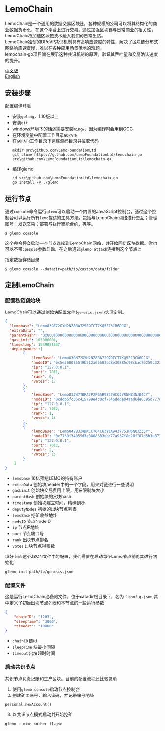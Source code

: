 
# LemoChain

LemoChain是一个通用的数据交易区块链，各种规模的公司可以将其结构化的商业数据货币化，在这个平台上进行交易。通过加强区块链与日常商业的相关性，LemoChain将加速区块链技术融入我们的日常生活。  
LemoChain独创的DPoVP共识机制具有高响应速度的特性，解决了区块链分布式网络响应速度慢，难以在各种应用场景落地的难题。  
lemochain-go项目旨在展示这种共识机制的原理，验证其吞吐量和交易确认速度的提升。

[中文版](https://github.com/LemoFoundationLtd/lemochain-go/blob/master/README_zh.md)  
[English](https://github.com/LemoFoundationLtd/lemochain-go/blob/master/README.md)


## 安装步骤
配置编译环境
- 安装`golang`，1.10版以上
- 安装`git`
- windows环境下的话还需要安装`mingw`，因为编译时会用到GCC
- 在环境变量中配置工作目录`GOPATH`
- 在`GOPATH`工作目录下创建源码目录并拉取代码
    ```
    mkdir src\github.com\LemoFoundationLtd
    git clone https://github.com/LemoFoundationLtd/lemochain-go src\github.com\LemoFoundationLtd\lemochain-go
    ```
- 编译glemo
    ```
    cd src\github.com\LemoFoundationLtd\lemochain-go
    go install -v ./glemo
    ```



## 运行节点
通过`console`命令运行`glemo`可以启动一个内置的JavaScript控制台，通过这个控制台可以运行所有`lemo`提供的工具方法。包括与LemoChain网络进行交互；管理账号；发送交易；部署与执行智能合约，等等。
```
$ glemo console
```
这个命令将会启动一个节点连接到LemoChain网络，并开始同步区块数据。你也可以不带`console`参数启动，在之后通过`glemo attach`连接到这个节点上

指定数据存储目录
```
$ glemo console --datadir=path/to/custom/data/folder
```



## 定制LemoChain
### 配置私链创始块
LemoChain可以通过创始块配置文件(`genesis.json`)实现定制。
```json
{
  "lemobase": "Lemo83GN72GYH2NZ8BA729Z9TCT7KQ5FC3CR6DJG",
  "extraData": "",
  "parentHash": "0x0000000000000000000000000000000000000000000000000000000000000000",
  "gasLimit": 105000000,
  "timestamp": 1539051657,
  "deputyNodes":[
		{
			"lemoBase": "Lemo83GN72GYH2NZ8BA729Z9TCT7KQ5FC3CR6DJG",
			"nodeID": "0x5e3600755f9b512a65603b38e30885c98cbac70259c3235c9b3f42ee563b480edea351ba0ff5748a638fe0aeff5d845bf37a3b437831871b48fd32f33cd9a3c0",
			"ip": "127.0.0.1",
			"port": 7001,
			"rank": 0,
			"votes": 17
		},
		{
			"lemoBase": "Lemo83JW7TBPA7P2P6AR9ZC2WCQJYRNHZ4NJD4CY",
			"nodeID": "0xddb5fc36c415799e4c0cf7046ddde04aad6de8395d777db4f46ebdf258e55ee1d698fdd6f81a950f00b78bb0ea562e4f7de38cb0adf475c5026bb885ce74afb0",
			"ip": "127.0.0.1",
			"port": 7002,
			"rank": 1,
			"votes": 16
		},
		{
			"lemoBase": "Lemo842BJZ4DKCC764C63Y6A943775JH6NQ3Z33Y",
			"nodeID": "0x7739f34055d3c0808683dbd77a937f8e28f707d5b1e873bbe61f6f2d0347692f36ef736f342fb5ce4710f7e337f062cc2110d134b63a9575f78cb167bfae2f43",
			"ip": "127.0.0.1",
			"port": 7003,
			"rank": 2,
			"votes": 15
		}
	]
}
```
- `lemobase`  16亿预挖LEMO的持有账户
- `extraData` 创始块header中的一个字段，用来对链进行一些说明
- `gasLimit` 创始块交易费用上限，用来限制块大小
- `parentHash` 创始块的父块hash
- `timestamp` 创始块建立时间，精确到秒
- `deputyNodes` 初始的出块节点列表
- `lemoBase` 挖矿收益地址
- `nodeID` 节点NodeID
- `ip` 节点IP地址
- `port` 节点端口号
- `rank` 出块节点排名
- `votes` 出块节点得票数

填好上面这个JSON文件中的配置，我们需要在启动每个Lemo节点前对其进行初始化
```
glemo init path/to/genesis.json
```

### 配置文件
这是运行LemoChain必备的文件，位于datadir根目录下，名为：`config.json`
其中定义了初始出块节点列表和本节点的一些运行参数
```json
{
	"chainID": "1203",
	"sleepTime": "3000",
	"timeout": "10000"
}
```
- `chainID` 链id
- `sleepTime` 块最小间隔
- `timeout` 出块超时时间


### 启动共识节点
共识节点负责记账和生产区块。目前的配置流程还比较繁琐
1. 使用`glemo console`启动节点控制台
2. 创建矿工账号，输入密码，并记录账号地址
```
personal.newAccount()
```
3. 以共识节点模式启动并开始挖矿
```
glemo --mine <other flags>
```
